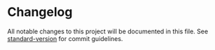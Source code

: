 # Changelog

All notable changes to this project will be documented in this file. See [standard-version](https://github.com/conventional-changelog/standard-version) for commit guidelines.

#